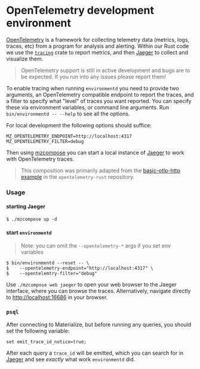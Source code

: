 # OpenTelemetry development environment

[OpenTelemetry] is a framework for collecting telemetry data (metrics, logs, traces,
etc) from a program for analysis and alerting. Within our Rust code we use the
[`tracing`] crate to report metrics, and then [Jaeger] to collect and visualize them.

> OpenTelemetry support is still in active development and bugs are to be expected. If
> you run into any issues please report them!

To enable tracing when running `environmentd` you need to provide two arguments, an
OpenTelemetry compatible endpoint to report the traces, and a filter to specify what
"level" of traces you want reported. You can specify these via environment variables, or
command line arguments. Run `bin/environmentd -- --help` to see all the options.

For local development the following options should suffice:
```
MZ_OPENTELEMETRY_ENDPOINT=http://localhost:4317
MZ_OPENTELEMETRY_FILTER=debug
```

Then using [mzcompose] you can start a local instance of [Jaeger] to work with
OpenTelemetry traces.

> This composition was primarily adapted from the [basic-otlp-http example]
> in the `opentelemetry-rust` repository.

### Usage


#### starting Jaeger
```
$ ./mzcompose up -d
```

#### start `environmentd`
> Note: you can omit the `--opentelemetry-*` args if you set env variables
```
$ bin/environmentd --reset -- \
$    --opentelemetry-endpoint="http://localhost:4317" \
$    --opentelemtry-filter="debug"
```

Use `./mzcompose web jaeger` to open your web browser to the Jaeger
interface, where you can browse the traces. Alternatively, navigate
directly to <http://localhost:16686> in your browser.

### `psql`
After connecting to Materialize, but before running any queries, you should set the following variable:

```
set emit_trace_id_notice=true;
```

After each query a `trace_id` will be emitted, which you can search for in
[Jaeger] and see _exactly_ what work `environmentd` did.


[OpenTelemetry]: https://opentelemetry.io/
[`tracing`]: https://docs.rs/tracing/latest/tracing/
[Jaeger]: https://www.jaegertracing.io/
[mzcompose]: ../../doc/developer/mzcompose.md
[basic-otlp-http example]: https://github.com/open-telemetry/opentelemetry-rust/tree/a767fd3a7f08f4d7312a1c0dbb5ac0580a108eb3/examples/basic-otlp-http
